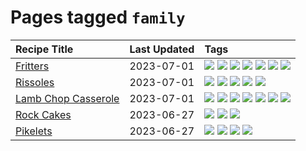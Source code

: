 # Pages tagged `family`

|Recipe Title|Last Updated|Tags
|:---|:---|:---|
|[Fritters](../recipes/fritters.md)|2023-07-01|[![](https://img.shields.io/badge/tag-chicken-517a72)](../tags/chicken.md) [![](https://img.shields.io/badge/tag-family-427cd)](../tags/family.md) [![](https://img.shields.io/badge/tag-fried-d4602a)](../tags/fried.md) [![](https://img.shields.io/badge/tag-ham-d5a11)](../tags/ham.md) [![](https://img.shields.io/badge/tag-lamb-6d71)](../tags/lamb.md) [![](https://img.shields.io/badge/tag-leftovers-32613c)](../tags/leftovers.md) [![](https://img.shields.io/badge/tag-vegetables-659a8f)](../tags/vegetables.md)|
|[Rissoles](../recipes/rissoles.md)|2023-07-01|[![](https://img.shields.io/badge/tag-aussie-8ce73b)](../tags/aussie.md) [![](https://img.shields.io/badge/tag-beef-1d5152)](../tags/beef.md) [![](https://img.shields.io/badge/tag-easy-3a4f8e)](../tags/easy.md) [![](https://img.shields.io/badge/tag-family-427cd)](../tags/family.md) [![](https://img.shields.io/badge/tag-fried-d4602a)](../tags/fried.md)|
|[Lamb Chop Casserole](../recipes/lambchopcasserole.md)|2023-07-01|[![](https://img.shields.io/badge/tag-aussie-8ce73b)](../tags/aussie.md) [![](https://img.shields.io/badge/tag-baked-9ab3df)](../tags/baked.md) [![](https://img.shields.io/badge/tag-battered-062ab)](../tags/battered.md) [![](https://img.shields.io/badge/tag-casserole-af803c)](../tags/casserole.md) [![](https://img.shields.io/badge/tag-family-427cd)](../tags/family.md) [![](https://img.shields.io/badge/tag-fried-d4602a)](../tags/fried.md) [![](https://img.shields.io/badge/tag-lamb-6d71)](../tags/lamb.md)|
|[Rock Cakes](../recipes/rockcakes.md)|2023-06-27|[![](https://img.shields.io/badge/tag-baked-9ab3df)](../tags/baked.md) [![](https://img.shields.io/badge/tag-dessert-1433c8)](../tags/dessert.md) [![](https://img.shields.io/badge/tag-family-427cd)](../tags/family.md)|
|[Pikelets](../recipes/pikelets.md)|2023-06-27|[![](https://img.shields.io/badge/tag-breakfast-9fef19)](../tags/breakfast.md) [![](https://img.shields.io/badge/tag-dessert-1433c8)](../tags/dessert.md) [![](https://img.shields.io/badge/tag-family-427cd)](../tags/family.md) [![](https://img.shields.io/badge/tag-fried-d4602a)](../tags/fried.md)|